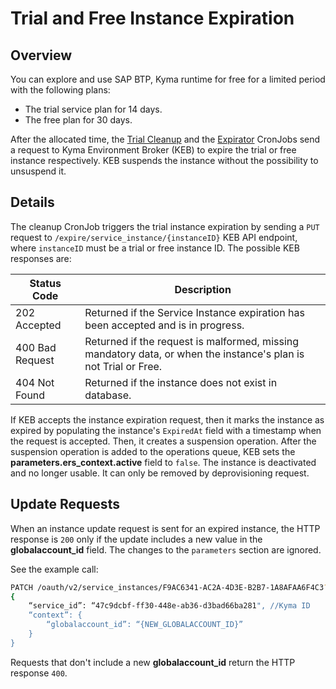 # Trial and Free Instance Expiration

## Overview

You can explore and use SAP BTP, Kyma runtime for free for a limited period with the following plans:
* The trial service plan for 14 days.
* The free plan for 30 days.

After the allocated time, the [Trial Cleanup](./06-40-trial-cleanup-cronjob.md) and the [Expirator](../../cmd/expirator/main.go) CronJobs send a request to Kyma Environment Broker (KEB) to expire the trial or free instance respectively. KEB suspends the instance without the possibility to unsuspend it.

## Details

The cleanup CronJob triggers the trial instance expiration by sending a `PUT` request to `/expire/service_instance/{instanceID}` KEB API endpoint, where `instanceID` must be a trial or free instance ID. The possible KEB responses are:

| Status Code | Description                                                                                             |
| --- |---------------------------------------------------------------------------------------------------------|
| 202 Accepted | Returned if the Service Instance expiration has been accepted and is in progress.                       |
| 400 Bad Request | Returned if the request is malformed, missing mandatory data, or when the instance's plan is not Trial or Free. |
| 404 Not Found | Returned if the instance does not exist in database.                                                    |

If KEB accepts the instance expiration request, then it marks the instance as expired by populating the instance's `ExpiredAt` field with a timestamp when the request is accepted. Then, it creates a suspension operation. After the suspension operation is added to the operations queue, KEB sets the **parameters.ers_context.active** field to `false`. The instance is deactivated and no longer usable. It can only be removed by deprovisioning request.

## Update Requests

When an instance update request is sent for an expired instance, the HTTP response is `200` only if the update includes a new value in the **globalaccount_id** field.
The changes to the `parameters` section are ignored.

See the example call:

```bash
PATCH /oauth/v2/service_instances/F9AC6341-AC2A-4D3E-B2B7-1A8AFAA6F4C3?accepts_incomplete=true
{
	“service_id”: “47c9dcbf-ff30-448e-ab36-d3bad66ba281", //Kyma ID
	“context”: {
		“globalaccount_id”: “{NEW_GLOBALACCOUNT_ID}”
	}
}
```

Requests that don't include a new **globalaccount_id** return the HTTP response `400`.
